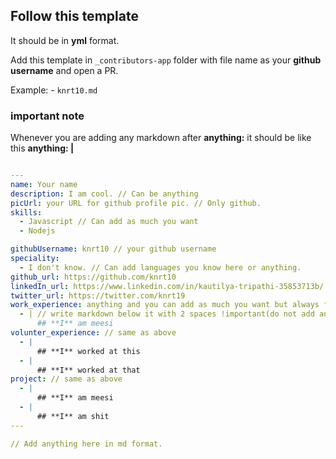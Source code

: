 ## Follow this template

It should be in **yml** format.

Add this template in `_contributors-app` folder with file name as your **github username** and open a PR.

Example: - `knrt10.md`

### important note

Whenever you are adding any markdown after **anything:** it should be like this **anything: |**

```yml

---
name: Your name
description: I am cool. // Can be anything
picUrl: your URL for github profile pic. // Only github.
skills:
  - Javascript // Can add as much you want
  - Nodejs

githubUsername: knrt10 // your github username
speciality:
  - I don't know. // Can add languages you know here or anything.
github_url: https://github.com/knrt10
linkedIn_url: https://www.linkedin.com/in/kautilya-tripathi-35853713b/
twitter_url: https://twitter.com/knrt19
work_experience: anything and you can add as much you want but always follow markdown here
  - | // write markdown below it with 2 spaces !important(do not add any imageUrl here)
      ## **I** am meesi
volunter_experience: // same as above
  - |
      ## **I** worked at this
  - |
      ## **I** worked at that            
project: // same as above
  - |
      ## **I** am meesi
  - |
      ## **I** am shit
---

// Add anything here in md format.

```
